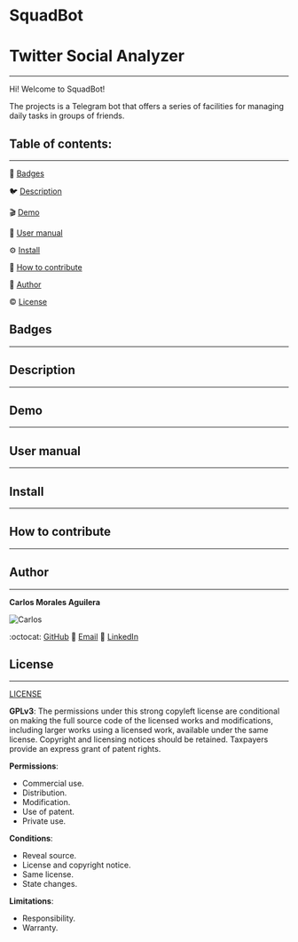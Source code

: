 # SquadBot



# Twitter Social Analyzer
---

Hi! Welcome to SquadBot!

The projects is a Telegram bot that offers a series of facilities for managing daily tasks in groups of friends.

## Table of contents:
---

:medal_sports: [Badges](#badges)

:bird: [Description](#description)

:clapper: [Demo](#demo)

:notebook_with_decorative_cover: [User manual](#user-manual)

:gear: [Install](#install)

:couple: [How to contribute](#how-to-contribute)

:man: [Author](#author)

:copyright: [License](#license)

## Badges
---



## Description
---



## Demo
---


## User manual
---


 	
## Install
---



## How to contribute
---



## Author
---

**Carlos Morales Aguilera**

![Carlos](https://avatars.githubusercontent.com/u/14914668?v=4)

:octocat: [GitHub](https://github.com/Carlosma7)
:email: [Email](carlos7ma@gmail.com)
:busts_in_silhouette: [LinkedIn](https://www.linkedin.com/in/carlos-morales-aguilera/)

## License 
---
[LICENSE](https://github.com/Carlosma7/Twitter-Social-Analyzer/blob/main/LICENSE)

**GPLv3**: The permissions under this strong copyleft license are conditional on making the full source code of the licensed works and modifications, including larger works using a licensed work, available under the same license. Copyright and licensing notices should be retained. Taxpayers provide an express grant of patent rights.

**Permissions**:

* Commercial use.
* Distribution.
* Modification.
* Use of patent.
* Private use.

**Conditions**:

* Reveal source.
* License and copyright notice.
* Same license.
* State changes.

**Limitations**:

* Responsibility.
* Warranty.
